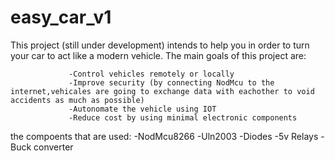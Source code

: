 # easy_car_v1

This project (still under development) intends to help you in order to turn your car to act like a modern vehicle. 
The main goals of this project are:
                 
                 -Control vehicles remotely or locally
                 -Improve security (by connecting NodMcu to the internet,vehicales are going to exchange data with eachother to void accidents as much as possible)
                 -Autonomate the vehicle using IOT
                 -Reduce cost by using minimal electronic components

the compoents that are used:
                           -NodMcu8266
                           -Uln2003
                           -Diodes
                           -5v Relays
                           -Buck converter
 
                           
